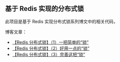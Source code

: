 ## 基于 Redis 实现的分布式锁

此项目是基于 Redis 实现分布式锁系列博文中的相关代码，

博客文章：

- [【Redis 分布式锁】（1）一把简单的“锁”](https://www.changxuan.top/?p=1230)
- [【Redis 分布式锁】（2）好用一点的“锁”](https://www.changxuan.top/?p=1238)
- [【Redis 分布式锁】（3）完善这把“锁”](https://www.changxuan.top/?p=1243)
